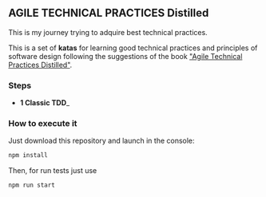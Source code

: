 ## AGILE TECHNICAL PRACTICES Distilled

This is my journey trying to adquire best technical practices. 

This is a set of __katas__ for learning good technical practices and principles of software design following the suggestions of the book ["Agile Technical Practices Distilled"](https://www.amazon.es/Agile-Technical-Practices-Distilled-principles/dp/1838980849/ref=pd_sbs_14_t_0/262-8977008-4699503?_encoding=UTF8&pd_rd_i=1838980849&pd_rd_r=6a57d811-9fd6-49a3-ad30-ada6f51a8644&pd_rd_w=UL5kC&pd_rd_wg=lM4yC&pf_rd_p=45c8f3df-c10f-46f2-ac72-29f4fe8ecc31&pf_rd_r=GKX5CSR3QE2DT29QGR06&psc=1&refRID=GKX5CSR3QE2DT29QGR06).

### Steps

* __1 Classic TDD___

### How to execute it

Just download this repository and launch in the console:

```bash
npm install
```

Then, for run tests just use

```bash
npm run start
```
